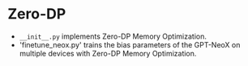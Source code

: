 # Zero-DP
- `__init__.py` implements Zero-DP Memory Optimization.
- 'finetune_neox.py' trains the bias parameters of the GPT-NeoX on multiple devices with Zero-DP Memory Optimization.
